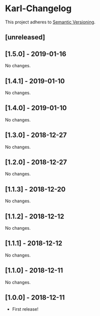 # Karl-Changelog

This project adheres to [Semantic Versioning](http://semver.org/).

## [unreleased]

## [1.5.0] - 2019-01-16

No changes.

## [1.4.1] - 2019-01-10

No changes.

## [1.4.0] - 2019-01-10

No changes.

## [1.3.0] - 2018-12-27

No changes.

## [1.2.0] - 2018-12-27

No changes.

## [1.1.3] - 2018-12-20

No changes.

## [1.1.2] - 2018-12-12

No changes.

## [1.1.1] - 2018-12-12

No changes.

## [1.1.0] - 2018-12-11

No changes.

## [1.0.0] - 2018-12-11

- First release!
